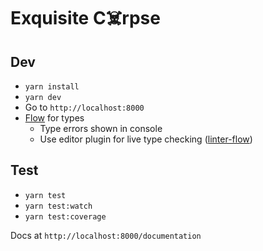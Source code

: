 # Exquisite C☠️rpse

## Dev
* `yarn install`
* `yarn dev`
* Go to `http://localhost:8000`
* [Flow](https://flow.org/en/) for types
  * Type errors shown in console
  * Use editor plugin for live type checking ([linter-flow](https://github.com/AtomLinter/linter-flow))

## Test
* `yarn test`
* `yarn test:watch`
* `yarn test:coverage`

Docs at `http://localhost:8000/documentation`
